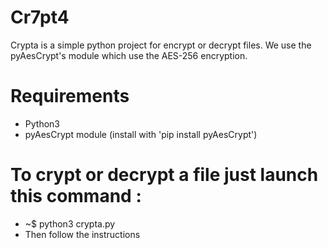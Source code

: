 # Cr7pt4
Crypta is a simple python project for encrypt or decrypt files. We use the pyAesCrypt's module which use the AES-256 encryption.

# Requirements
- Python3
- pyAesCrypt module (install with 'pip install pyAesCrypt')

# To crypt or decrypt a file just launch this command :
  - ~$ python3 crypta.py
  - Then follow the instructions

